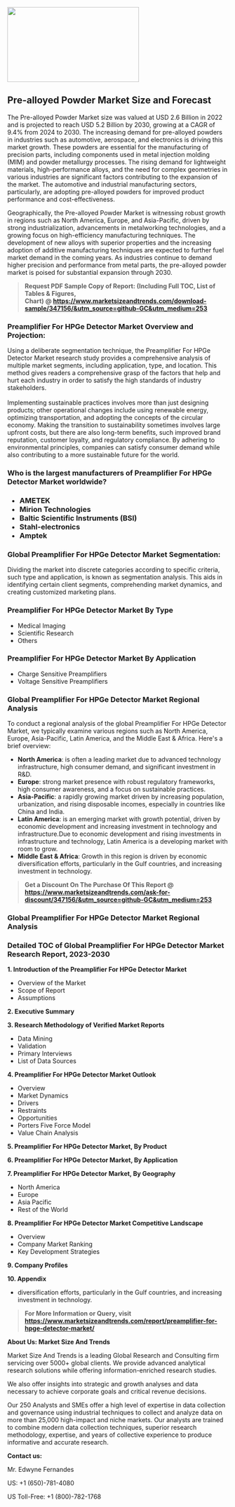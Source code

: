 <p><img class="alignnone size-medium wp-image-20088" src="https://ffe5etoiles.com/wp-content/uploads/2024/12/MST1-300x171.png" alt="" width="300" height="171" /></p><h2>Pre-alloyed Powder Market Size and Forecast</h2><p>The Pre-alloyed Powder Market size was valued at USD 2.6 Billion in 2022 and is projected to reach USD 5.2 Billion by 2030, growing at a CAGR of 9.4% from 2024 to 2030. The increasing demand for pre-alloyed powders in industries such as automotive, aerospace, and electronics is driving this market growth. These powders are essential for the manufacturing of precision parts, including components used in metal injection molding (MIM) and powder metallurgy processes. The rising demand for lightweight materials, high-performance alloys, and the need for complex geometries in various industries are significant factors contributing to the expansion of the market. The automotive and industrial manufacturing sectors, particularly, are adopting pre-alloyed powders for improved product performance and cost-effectiveness.</p><p>Geographically, the Pre-alloyed Powder Market is witnessing robust growth in regions such as North America, Europe, and Asia-Pacific, driven by strong industrialization, advancements in metalworking technologies, and a growing focus on high-efficiency manufacturing techniques. The development of new alloys with superior properties and the increasing adoption of additive manufacturing techniques are expected to further fuel market demand in the coming years. As industries continue to demand higher precision and performance from metal parts, the pre-alloyed powder market is poised for substantial expansion through 2030.</p></p><blockquote id="" class=""><strong>Request PDF Sample Copy of Report: (Including Full TOC, List of Tables &amp; Figures, Chart)&nbsp;@&nbsp;<strong><a href="https://www.marketsizeandtrends.com/download-sample/347156/&utm_source=github-GC&utm_medium=253" target="_blank">https://www.marketsizeandtrends.com/download-sample/347156/&utm_source=github-GC&utm_medium=253</a></strong></strong></blockquote><h3 id="" class="">Preamplifier For HPGe Detector Market&nbsp;Overview and Projection:</h3><p id="" class="">Using a deliberate segmentation technique, the Preamplifier For HPGe Detector Market research study provides a comprehensive analysis of multiple market segments, including application, type, and location. This method gives readers a comprehensive grasp of the factors that help and hurt each industry in order to satisfy the high standards of industry stakeholders. <br /> <br />Implementing sustainable practices involves more than just designing products; other operational changes include using renewable energy, optimizing transportation, and adopting the concepts of the circular economy. Making the transition to sustainability sometimes involves large upfront costs, but there are also long-term benefits, such improved brand reputation, customer loyalty, and regulatory compliance. By adhering to environmental principles, companies can satisfy consumer demand while also contributing to a more sustainable future for the world.</p><h3 id="" class="">Who is the largest manufacturers of&nbsp;Preamplifier For HPGe Detector Market worldwide?</h3><h3 class=""><p><ul><li>AMETEK </li><li> Mirion Technologies </li><li> Baltic Scientific Instruments (BSI) </li><li> Stahl-electronics </li><li> Amptek</li></ul></p></h3><h3 id="" class="">Global&nbsp;Preamplifier For HPGe Detector Market Segmentation:</h3><p id="" class="">Dividing the market into discrete categories according to specific criteria, such type and application, is known as segmentation analysis. This aids in identifying certain client segments, comprehending market dynamics, and creating customized marketing plans.</p><h3 id="" class="">Preamplifier For HPGe Detector Market&nbsp;By Type</h3><p><p><ul><li>Medical Imaging</li><li> Scientific Research</li><li> Others</p></li></ul></p></p><h3 id="" class="">Preamplifier For HPGe Detector Market&nbsp;By Application</h3><p class=""><p><ul><li>Charge Sensitive Preamplifiers</li><li> Voltage Sensitive Preamplifiers</li></ul></p></p><h3 id="" class="">Global Preamplifier For HPGe Detector Market Regional Analysis</h3><p id="" class="">To conduct a regional analysis of the global Preamplifier For HPGe Detector Market, we typically examine various regions such as North America, Europe, Asia-Pacific, Latin America, and the Middle East &amp; Africa. Here's a brief overview:</p><ul><li><strong>North America</strong>: is often a leading market due to advanced technology infrastructure, high consumer demand, and significant investment in R&amp;D.</li><li><strong>Europe</strong>: strong market presence with robust regulatory frameworks, high consumer awareness, and a focus on sustainable practices.</li><li><strong>Asia-Pacific</strong>: a rapidly growing market driven by increasing population, urbanization, and rising disposable incomes, especially in countries like China and India.</li><li><strong>Latin America</strong>: is an emerging market with growth potential, driven by economic development and increasing investment in technology and infrastructure.Due to economic development and rising investments in infrastructure and technology, Latin America is a developing market with room to grow.</li><li><strong>Middle East &amp; Africa</strong>: Growth in this region is driven by economic diversification efforts, particularly in the Gulf countries, and increasing investment in technology.</li></ul><blockquote id="" class=""><strong>Get a Discount On The Purchase Of This Report @ <strong><a href="https://www.marketsizeandtrends.com/ask-for-discount/347156/&utm_source=github-GC&utm_medium=253" target="_blank">https://www.marketsizeandtrends.com/ask-for-discount/347156/&utm_source=github-GC&utm_medium=253</a></strong></strong></blockquote><h3 id="" class="">Global Preamplifier For HPGe Detector Market Regional Analysis</h3><h3 id="" class="">Detailed TOC of Global Preamplifier For HPGe Detector Market Research Report, 2023-2030</h3><p id="" class=""><strong>1. Introduction of the Preamplifier For HPGe Detector Market</strong></p><ul><li>Overview of the Market</li><li>Scope of Report</li><li>Assumptions</li></ul><p id="" class=""><strong>2. Executive Summary</strong></p><p id="" class=""><strong>3. Research Methodology of Verified Market Reports</strong></p><ul><li>Data Mining</li><li>Validation</li><li>Primary Interviews</li><li>List of Data Sources</li></ul><p id="" class=""><strong>4. Preamplifier For HPGe Detector Market Outlook</strong></p><ul><li>Overview</li><li>Market Dynamics</li><li>Drivers</li><li>Restraints</li><li>Opportunities</li><li>Porters Five Force Model</li><li>Value Chain Analysis</li></ul><p id="" class=""><strong>5. Preamplifier For HPGe Detector Market, By Product</strong></p><p id="" class=""><strong>6. Preamplifier For HPGe Detector Market, By Application</strong></p><p id="" class=""><strong>7. Preamplifier For HPGe Detector Market, By Geography</strong></p><ul><li>North America</li><li>Europe</li><li>Asia Pacific</li><li>Rest of the World</li></ul><p id="" class=""><strong>8. Preamplifier For HPGe Detector Market Competitive Landscape</strong></p><ul><li>Overview</li><li>Company Market Ranking</li><li>Key Development Strategies</li></ul><p id="" class=""><strong>9. Company Profiles</strong></p><p id="" class=""><strong>10. Appendix</strong></p><ul><li>diversification efforts, particularly in the Gulf countries, and increasing investment in technology.</li></ul><blockquote id="" class=""><strong>For More Information or Query, visit <strong><strong><a href="https://www.marketsizeandtrends.com/report/preamplifier-for-hpge-detector-market/" target="_blank">https://www.marketsizeandtrends.com/report/preamplifier-for-hpge-detector-market/</a></strong></strong></strong></blockquote><p id="" class=""><strong>About Us: Market Size And Trends</strong></p><p id="" class="">Market Size And Trends is a leading Global Research and Consulting firm servicing over 5000+ global clients. We provide advanced analytical research solutions while offering information-enriched research studies.</p><p id="" class="">We also offer insights into strategic and growth analyses and data necessary to achieve corporate goals and critical revenue decisions.</p><p id="" class="">Our 250 Analysts and SMEs offer a high level of expertise in data collection and governance using industrial techniques to collect and analyze data on more than 25,000 high-impact and niche markets. Our analysts are trained to combine modern data collection techniques, superior research methodology, expertise, and years of collective experience to produce informative and accurate research.</p><p id="" class=""><strong>Contact us:</strong></p><p id="" class="">Mr. Edwyne Fernandes</p><p id="" class="">US: +1 (650)-781-4080</p><p id="" class="">US Toll-Free: +1 (800)-782-1768</p>
